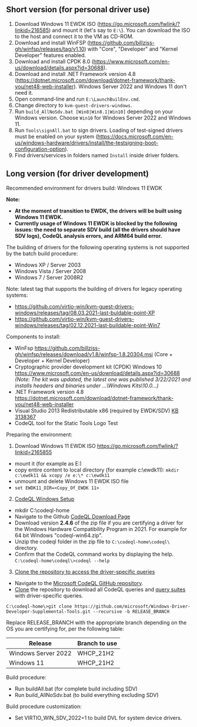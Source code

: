 ## Short version (for personal driver use)

1. Download Windows 11 EWDK ISO (https://go.microsoft.com/fwlink/?linkid=216585) and mount it (let's say to `E:\`). You can download the ISO to the host and connect it to the VM as CD-ROM.
2. Download and install WinFSP (https://github.com/billziss-gh/winfsp/releases/tag/v1.10) with "Core", "Developer" and "Kernel Developer" features enabled.
3. Download and install CPDK 8.0 (https://www.microsoft.com/en-us/download/details.aspx?id=30688).
4. Download and install .NET Framework version 4.8 (https://dotnet.microsoft.com/download/dotnet-framework/thank-you/net48-web-installer). Windows Server 2022 and Windows 11 don't need it.
5. Open command-line and run `E:\LaunchBuilEnv.cmd`.
6. Change directory to `kvm-guest-drivers-windows`.
7. Run `build_AllNoSdv.bat [Win8|Win8.1|Win10]` depending on your Windows version. Choose `Win10` for Windows Server 2022 and Windows 11.
8. Run `Tools\signAll.bat` to sign drivers. Loading of test-signed drivers must be enabled on your system (https://docs.microsoft.com/en-us/windows-hardware/drivers/install/the-testsigning-boot-configuration-option).
9. Find drivers/services in folders named `Install` inside driver folders.

## Long version (for driver development)

Recommended environment for drivers build: Windows 11 EWDK

**Note:**
* **At the moment of transition to EWDK, the drivers will be built using Windows 11 EWDK.**
* **Currently usage of Windows 11 EWDK is blocked by the following issues: the need to separate SDV build (all the drivers should have SDV logs), CodeQL analysis errors, and ARM64 build error.**

The building of drivers for the following operating systems is not supported by the batch build procedure:
* Windows XP / Server 2003
* Windows Vista / Server 2008
* Windows 7 / Server 2008R2 

Note: latest tag that supports the building of drivers for legacy operating systems:
* https://github.com/virtio-win/kvm-guest-drivers-windows/releases/tag/08.03.2021-last-buldable-point-XP
* https://github.com/virtio-win/kvm-guest-drivers-windows/releases/tag/02.12.2021-last-buildable-point-Win7

Components to install:
* WinFsp https://github.com/billziss-gh/winfsp/releases/download/v1.8/winfsp-1.8.20304.msi (Core + Developer + Kernel Developer)
* Cryptographic provider development kit (CPDK) Windows 10 https://www.microsoft.com/en-us/download/details.aspx?id=30688
_(Note: The kit was updated, the latest one was published 3/22/2021 and installs headers and binaries under ...\Windows Kits\10.0\...)_
* .NET Framework version 4.8 https://dotnet.microsoft.com/download/dotnet-framework/thank-you/net48-web-installer
* Visual Studio 2013 Redistributable x86 (required by EWDK/SDV) [KB 3138367](http://download.microsoft.com/download/c/c/2/cc2df5f8-4454-44b4-802d-5ea68d086676/vcredist_x86.exe)
* CodeQL tool for the Static Tools Logo Test

Preparing the environment:
1. Download Windows 11 EWDK ISO https://go.microsoft.com/fwlink/?linkid=2165855
* mount it (for example as E:)
* copy entire content to local directory (for example c:\ewdk11): `mkdir c:\ewdk11 && xcopy /e e:\* c:\ewdk11`
* unmount and delete Windows 11 EWDK ISO file
* `set EWDK11_DIR=<Copy_Of_EWDK 11>`

2. [CodeQL Windows Setup](https://docs.microsoft.com/en-us/windows-hardware/drivers/devtest/static-tools-and-codeql#codeql-windows-setup)
* mkdir C:\codeql-home
* Navigate to the Github [CodeQL Download Page](https://github.com/github/codeql-cli-binaries/releases/tag/v2.4.6)
* Download version **2.4.6** of the zip file if you are certifying a driver for the Windows Hardware Compatibility Program in 2021. For example for 64 bit Windows "codeql-win64.zip". 
* Unzip the codeql folder in the zip file to `C:\codeql-home\codeql\` directory.
* Confirm that the CodeQL command works by displaying the help. `C:\codeql-home\codeql\>codeql --help`

3. [Clone the repository to access the driver-specific queries](https://docs.microsoft.com/en-us/windows-hardware/drivers/devtest/static-tools-and-codeql#clone-the-repository-to-access-the-driver-specific-queries)
* Navigate to the [Microsoft CodeQL GitHub repository](https://github.com/microsoft/Windows-Driver-Developer-Supplemental-Tools).
* [Clone](https://github.com/git-guides/git-clone) the repository to download all CodeQL queries and [query suites](https://codeql.github.com/docs/codeql-cli/creating-codeql-query-suites/) with driver-specific queries.  
```command
C:\codeql-home\>git clone https://github.com/microsoft/Windows-Driver-Developer-Supplemental-Tools.git --recursive -b RELEASE_BRANCH
```

Replace RELEASE_BRANCH with the appropriate branch depending on the OS you are certifying for, per the following table:

| Release                         | Branch to use   |
|---------------------------------|-----------------|
| Windows Server 2022             | WHCP_21H2       |
| Windows 11                      | WHCP_21H2       |


Build procedure:
* Run buildAll.bat (for complete build including SDV)
* Run build_AllNoSdv.bat (to build everything excluding SDV)

Build procedure customization:
* Set VIRTIO_WIN_SDV_2022=1 to build DVL for system device drivers.
